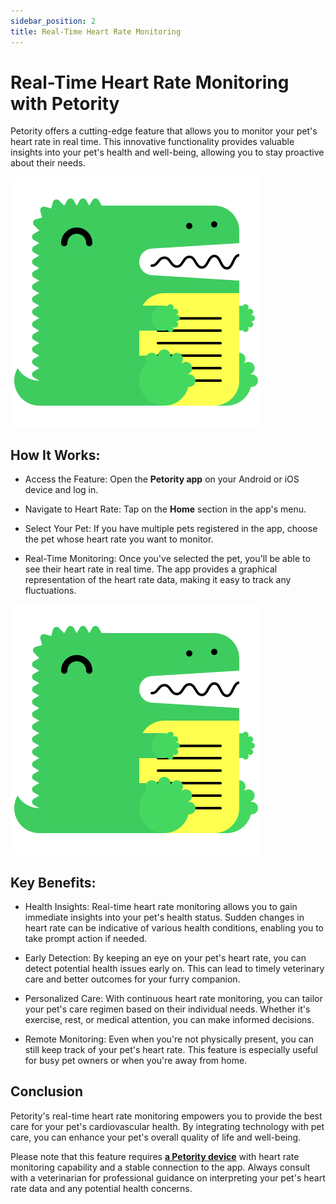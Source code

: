 ```yaml
---
sidebar_position: 2
title: Real-Time Heart Rate Monitoring
---
```


# Real-Time Heart Rate Monitoring with Petority

Petority offers a cutting-edge feature that allows you to monitor your pet's heart rate in real time. This innovative functionality provides valuable insights into your pet's health and well-being, allowing you to stay proactive about their needs.

![Real-Time Heart Rate](/img/logo.svg)

## How It Works:
+ Access the Feature: Open the **Petority app** on your Android or iOS device and log in.

+ Navigate to Heart Rate: Tap on the **Home** section in the app's menu.

+ Select Your Pet: If you have multiple pets registered in the app, choose the pet whose heart rate you want to monitor.

+ Real-Time Monitoring:
    Once you've selected the pet, you'll be able to see their heart rate in real time. The app provides a graphical representation of the heart rate data, making it easy to track any fluctuations.

![process](/img/logo.svg)

## Key Benefits:

+ Health Insights:
     Real-time heart rate monitoring allows you to gain immediate insights into your pet's health status. Sudden changes in heart rate can be indicative of various health conditions, enabling you to take prompt action if needed.

+ Early Detection: 
    By keeping an eye on your pet's heart rate, you can detect potential health issues early on. This can lead to timely veterinary care and better outcomes for your furry companion.

+ Personalized Care: 
    With continuous heart rate monitoring, you can tailor your pet's care regimen based on their individual needs. Whether it's exercise, rest, or medical attention, you can make informed decisions.

+ Remote Monitoring: 
    Even when you're not physically present, you can still keep track of your pet's heart rate. This feature is especially useful for busy pet owners or when you're away from home.

## Conclusion

Petority's real-time heart rate monitoring empowers you to provide the best care for your pet's cardiovascular health. By integrating technology with pet care, you can enhance your pet's overall quality of life and well-being.

Please note that this feature requires [**a Petority device**](/img/logo.svg) with heart rate monitoring capability and a stable connection to the app. Always consult with a veterinarian for professional guidance on interpreting your pet's heart rate data and any potential health concerns.  
